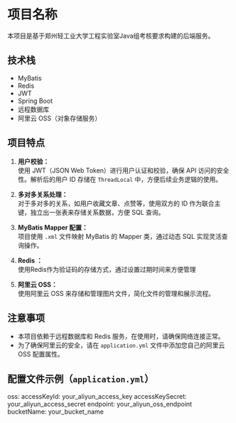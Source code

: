 # 项目名称

本项目是基于郑州轻工业大学工程实验室Java组考核要求构建的后端服务。

## 技术栈

- MyBatis
- Redis
- JWT
- Spring Boot
- 远程数据库
- 阿里云 OSS（对象存储服务）

## 项目特点

1. **用户校验：**  
   使用 JWT（JSON Web Token）进行用户认证和校验，确保 API 访问的安全性。解析后的用户 ID 存储在 `ThreadLocal` 中，方便后续业务逻辑的使用。

2. **多对多关系处理：**  
   对于多对多的关系，如用户收藏文章、点赞等，使用双方的 ID 作为联合主键，独立出一张表来存储关系数据，方便 SQL 查询。

3. **MyBatis Mapper 配置：**  
   项目使用 `.xml` 文件映射 MyBatis 的 Mapper 类，通过动态 SQL 实现灵活查询操作。

4. **Redis ：**  
   使用Redis作为验证码的存储方式，通过设置过期时间来方便管理

5. **阿里云 OSS：**  
   使用阿里云 OSS 来存储和管理图片文件，简化文件的管理和展示流程。

## 注意事项

- 本项目依赖于远程数据库和 Redis 服务，在使用时，请确保网络连接正常。
- 为了确保阿里云的安全，请在 `application.yml` 文件中添加您自己的阿里云 OSS 配置属性。

## 配置文件示例（`application.yml`）

  oss:
    accessKeyId: your_aliyun_access_key
    accessKeySecret: your_aliyun_access_secret
    endpoint: your_aliyun_oss_endpoint
    bucketName: your_bucket_name